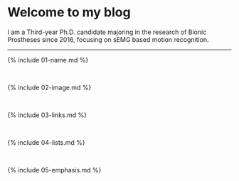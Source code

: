 # Welcome to my blog

I am a Third-year Ph.D. candidate majoring in the research of Bionic Prostheses since 2016, focusing on sEMG based motion recognition.

---
{% include 01-name.md %}

<br>

{% include 02-image.md %}

<br>

{% include 03-links.md %}

<br>

{% include 04-lists.md %}

<br>

{% include 05-emphasis.md %}
